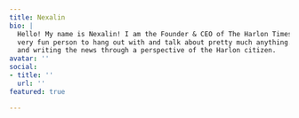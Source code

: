 ```yaml
---
title: Nexalin
bio: |
  Hello! My name is Nexalin! I am the Founder & CEO of The Harlon Times! I am a
  very fun person to hang out with and talk about pretty much anything. I love sports
  and writing the news through a perspective of the Harlon citizen.
avatar: ''
social:
- title: ''
  url: ''
featured: true

---
```

